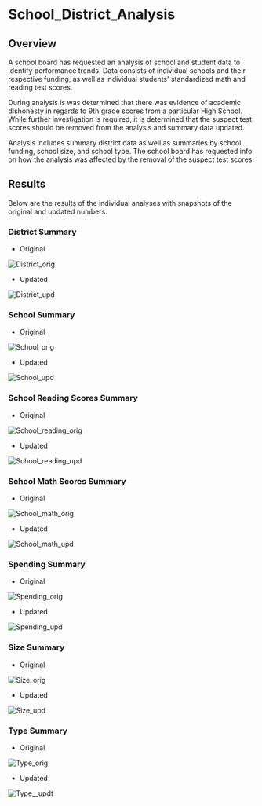 # School_District_Analysis
 
## Overview
A school board has requested an analysis of school and student data to identify performance trends. Data consists of individual schools and their respective funding, as well as individual students' standardized math and reading test scores.

During analysis is was determined that there was evidence of academic dishonesty in regards to 9th grade scores from a particular High School. While further investigation is required, it is determined that the suspect test scores should be removed from the analysis and summary data updated.

Analysis includes summary district data as well as summaries by school funding, school size, and school type. The school board has requested info on how the analysis was affected by the removal of the suspect test scores.

## Results
Below are the results of the individual analyses with snapshots of the original and updated numbers.

### District Summary
* Original

 ![District_orig](Resources/District_orig.png)

* Updated

 ![District_upd](Resources/District_Updated.png)
 
 ### School Summary
 * Original

![School_orig](Resources/School_orig.png)

* Updated

 ![School_upd](Resources/School_Updated.png)
 
 ### School Reading Scores Summary
 * Original

![School_reading_orig](Resources/School_reading_grade_orig.png)

* Updated

 ![School_reading_upd](Resources/School_reading_grade_updated.png)
 
 ### School Math Scores Summary
 * Original

![School_math_orig](Resources/School_math_grade_orig.png)

* Updated

 ![School_math_upd](Resources/School_math_grade_updated.png)
 
 ### Spending Summary
 * Original

![Spending_orig](Resources/Spending_orig.png)

* Updated

 ![Spending_upd](Resources/Spending_updated.png)
 
  ### Size Summary
 * Original

![Size_orig](Resources/Size_original.png)

* Updated

 ![Size_upd](Resources/Size_updated.png)
 
  ### Type Summary
 * Original

![Type_orig](Resources/Type_original.png)

* Updated

 ![Type__updt](Resources/Type_updated.png)
 
